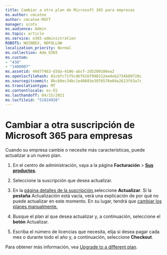 ```yaml
---
title: Cambiar a otro plan de Microsoft 365 para empresas
ms.author: cmcatee
author: cmcatee-MSFT
manager: scotv
ms.audience: Admin
ms.topic: article
ms.service: o365-administration
ROBOTS: NOINDEX, NOFOLLOW
localization_priority: Normal
ms.collection: Adm_O365
ms.custom:
- "438"
- "1400007"
ms.assetid: 49d77463-d3da-4106-abcf-2d5209106ea2
ms.openlocfilehash: 81cbfc71f5cdbf616f998212ee4eb2734b09728c
ms.sourcegitcommit: 8bc60ec34bc1e40685e3976576e04a2623f63a7c
ms.translationtype: MT
ms.contentlocale: es-ES
ms.lasthandoff: 04/15/2021
ms.locfileid: "51824920"
---
```

# <a name="switch-to-a-different-microsoft-365-for-business-subscription"></a>Cambiar a otra suscripción de Microsoft 365 para empresas

Cuando su empresa cambie o necesite más características, puede actualizar a un nuevo plan.
  
1. En el centro de administración, vaya a la página **Facturación** \> **[Sus productos](https://go.microsoft.com/fwlink/p/?linkid=842054)**.

2. Seleccione la suscripción que desea actualizar.

3. En la [página detalles de la suscripción,](https://admin.microsoft.com/AdminPortal/Home#/subscriptions/webdirect%252F0dbaa202-d590-4529-98c2-a5e2ebaac702)seleccione **Actualizar**.  Si la **pestaña** Actualización está vacía, verá una explicación de por qué no puede actualizar en este momento. En su lugar, tendrá que [cambiar los planes manualmente.](https://docs.microsoft.com/microsoft-365/commerce/subscriptions/change-plans-manually?view=o365-worldwide)

4. Busque el plan al que desea actualizar y, a continuación, seleccione el **botón** Actualizar.

5. Escriba el número de licencias que necesita, elija si desea pagar cada mes o durante todo el año y, a continuación, seleccione **Checkout**.

Para obtener más información, vea [Upgrade to a different plan](https://docs.microsoft.com/microsoft-365/commerce/subscriptions/upgrade-to-different-plan).
